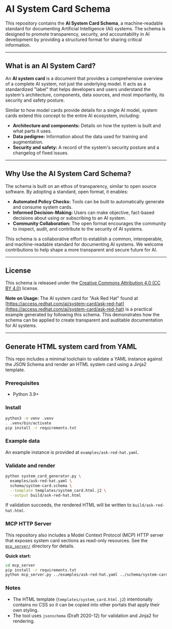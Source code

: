 # AI System Card Schema

This repository contains the **AI System Card Schema**, a machine-readable standard for documenting Artificial Intelligence (AI) systems. The schema is designed to promote transparency, security, and accountability in AI development by providing a structured format for sharing critical information.

***

## What is an AI System Card?

An **AI system card** is a document that provides a comprehensive overview of a complete AI system, not just the underlying model. It acts as a standardized "label" that helps developers and users understand the system's architecture, components, data sources, and most importantly, its security and safety posture.

Similar to how model cards provide details for a single AI model, system cards extend this concept to the entire AI ecosystem, including:
* **Architecture and components:** Details on how the system is built and what parts it uses.
* **Data pedigree:** Information about the data used for training and augmentation.
* **Security and safety:** A record of the system's security posture and a changelog of fixed issues.

***

## Why Use the AI System Card Schema?

The schema is built on an ethos of transparency, similar to open source software. By adopting a standard, open format, it enables:
* **Automated Policy Checks:** Tools can be built to automatically generate and consume system cards.
* **Informed Decision-Making:** Users can make objective, fact-based decisions about using or subscribing to an AI system.
* **Community Collaboration:** The open format encourages the community to inspect, audit, and contribute to the security of AI systems.

This schema is a collaborative effort to establish a common, interoperable, and machine-readable standard for documenting AI systems. We welcome contributions to help shape a more transparent and secure future for AI.

***

## License

This schema is released under the [Creative Commons Attribution 4.0 (CC BY 4.0)](https://creativecommons.org/licenses/by/4.0/) license.

**Note on Usage:** The AI system card for "Ask Red Hat" found at [https://access.redhat.com/ai/system-card/ask-red-hat](https://access.redhat.com/ai/system-card/ask-red-hat) is a practical example generated by following this schema. This demonstrates how the schema can be applied to create transparent and auditable documentation for AI systems.

***

## Generate HTML system card from YAML

This repo includes a minimal toolchain to validate a YAML instance against the JSON Schema and render an HTML system card using a Jinja2 template.

### Prerequisites

- Python 3.9+

### Install

```bash
python3 -m venv .venv
. .venv/bin/activate
pip install -r requirements.txt
```

### Example data

An example instance is provided at `examples/ask-red-hat.yaml`.

### Validate and render

```bash
python system_card_generator.py \
  examples/ask-red-hat.yaml \
  schema/system-card.schema \
  --template templates/system_card.html.j2 \
  --output build/ask-red-hat.html
```

If validation succeeds, the rendered HTML will be written to `build/ask-red-hat.html`.

### MCP HTTP Server

This repository also includes a Model Context Protocol (MCP) HTTP server that exposes system card sections as read-only resources. See the [`mcp_server/`](mcp_server/) directory for details.

**Quick start:**
```bash
cd mcp_server
pip install -r requirements.txt
python mcp_server.py ../examples/ask-red-hat.yaml ../schema/system-card.schema
```

### Notes

- The HTML template (`templates/system_card.html.j2`) intentionally contains no CSS so it can be copied into other portals that apply their own styling.
- The tool uses `jsonschema` (Draft 2020-12) for validation and Jinja2 for rendering.
